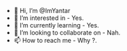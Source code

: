 - 👋 Hi, I’m @ImYantar
- 👀 I’m interested in - Yes.
- 🌱 I’m currently learning - Yes.
- 💞️ I’m looking to collaborate on - Nah.
- 📫 How to reach me - Why ?.

<!---
ImYantar/ImYantar is a ✨ special ✨ repository because its `README.md` (this file) appears on your GitHub profile.
You can click the Preview link to take a look at your changes.
--->
